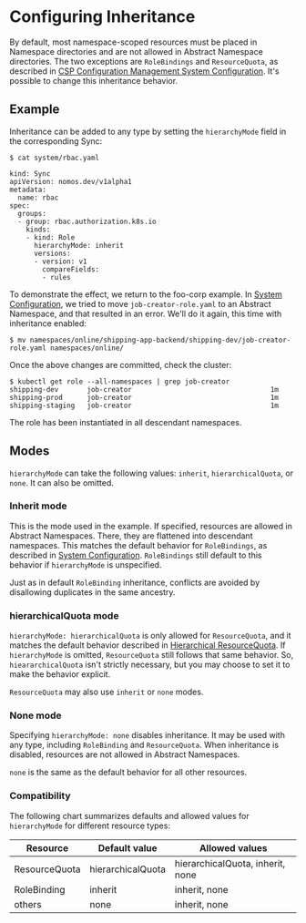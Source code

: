 # Configuring Inheritance

By default, most namespace-scoped resources must be placed in Namespace
directories and are not allowed in Abstract Namespace directories. The two
exceptions are `RoleBindings` and `ResourceQuota`, as described in
[CSP Configuration Management System Configuration](system_config.md). It's
possible to change this inheritance behavior.

## Example

Inheritance can be added to any type by setting the `hierarchyMode` field in the
corresponding Sync:

```console
$ cat system/rbac.yaml

kind: Sync
apiVersion: nomos.dev/v1alpha1
metadata:
  name: rbac
spec:
  groups:
  - group: rbac.authorization.k8s.io
    kinds:
    - kind: Role
      hierarchyMode: inherit
      versions:
      - version: v1
        compareFields:
        - rules
```

To demonstrate the effect, we return to the foo-corp example. In
[System Configuration](system_config.md), we tried to move
`job-creator-role.yaml` to an Abstract Namespace, and that resulted in an error.
We'll do it again, this time with inheritance enabled:

```console
$ mv namespaces/online/shipping-app-backend/shipping-dev/job-creator-role.yaml namespaces/online/
```

Once the above changes are committed, check the cluster:

```console
$ kubectl get role --all-namespaces | grep job-creator
shipping-dev       job-creator                                  1m
shipping-prod      job-creator                                  1m
shipping-staging   job-creator                                  1m
```

The role has been instantiated in all descendant namespaces.

## Modes

`hierarchyMode` can take the following values: `inherit`, `hierarchicalQuota`,
or `none`. It can also be omitted.

### Inherit mode

This is the mode used in the example. If specified, resources are allowed in
Abstract Namespaces. There, they are flattened into descendant namespaces. This
matches the default behavior for `RoleBindings`, as described in
[System Configuration](system_config.md). `RoleBindings` still default to this
behavior if `hierarchyMode` is unspecified.

Just as in default `RoleBinding` inheritance, conflicts are avoided by
disallowing duplicates in the same ancestry.

### hierarchicalQuota mode

`hierarchyMode: hierarchicalQuota` is only allowed for `ResourceQuota`, and it
matches the default behavior described in [Hierarchical ResourceQuota](rq.md).
If `hierarchyMode` is omitted, `ResourceQuota` still follows that same behavior.
So, `hieararchicalQuota` isn't strictly necessary, but you may choose to set it
to make the behavior explicit.

`ResourceQuota` may also use `inherit` or `none` modes.

### None mode

Specifying `hierarchyMode: none` disables inheritance. It may be used with any
type, including `RoleBinding` and `ResourceQuota`. When inheritance is disabled,
resources are not allowed in Abstract Namespaces.

`none` is the same as the default behavior for all other resources.

### Compatibility

The following chart summarizes defaults and allowed values for `hierarchyMode`
for different resource types:

Resource      | Default value     | Allowed values
------------- | ----------------- | --------------------------------
ResourceQuota | hierarchicalQuota | hierarchicalQuota, inherit, none
RoleBinding   | inherit           | inherit, none
others        | none              | inherit, none
